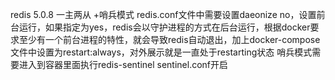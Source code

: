 redis 5.0.8 一主两从 +哨兵模式
redis.conf文件中需要设置daeonize no，设置前台运行，如果指定为yes，redis会以守护进程的方式在后台运行，根据docker要求至少有一个前台进程的特性，就会导致redis自动退出，加上docker-compose文件中设置为restart:always，对外展示就是一直处于restarting状态
哨兵模式需要进入到容器里面执行redis-sentinel sentinel.conf开启
